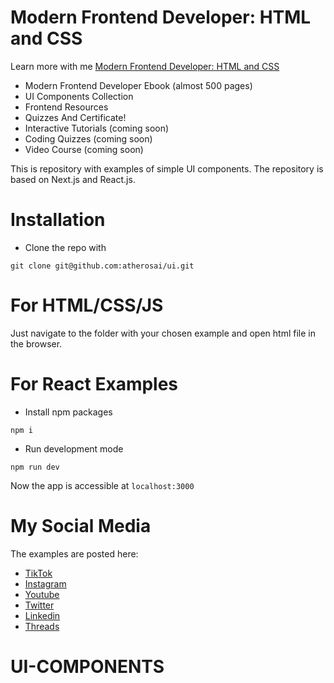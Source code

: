 
# Modern Frontend Developer: HTML and CSS

Learn more with me [Modern Frontend Developer: HTML and CSS](https://learning.atheros.ai/course-detail/modern-frontend-developer-html-and-css)

* Modern Frontend Developer Ebook (almost 500 pages)
* UI Components Collection
* Frontend Resources
* Quizzes And Certificate!
* Interactive Tutorials (coming soon)
* Coding Quizzes (coming soon)
* Video Course (coming soon)

This is repository with examples of simple UI components. The repository is based on Next.js and React.js. 

# Installation

* Clone the repo with
```
git clone git@github.com:atherosai/ui.git
```

# For HTML/CSS/JS

Just navigate to the folder with your chosen example and open html file in the browser.

# For React Examples

* Install npm packages

```
npm i 
```

* Run development mode

```
npm run dev
```

Now the app is accessible at ```localhost:3000```

# My Social Media
The examples are posted here:

* [TikTok](https://www.tiktok.com/@davidm_ai)
* [Instagram](https://www.instagram.com/davidm_ai/)
* [Youtube](https://www.youtube.com/@Atheroslearning)
* [Twitter](https://twitter.com/davidm_ml)
* [Linkedin](https://www.linkedin.com/in/david-mraz/)
* [Threads](https://www.threads.net/@davidm_ai)

# UI-COMPONENTS
